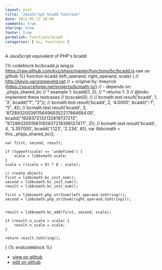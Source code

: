 ```yaml
---
layout: post
title: "JavaScript bcadd function"
date: 2012-05-17 18:49
comments: true
sharing: true
footer: true
permalink: functions/bcadd
categories: [ bc, functions ]
---
```

A JavaScript equivalent of PHP's bcadd
<!-- more -->
{% codeblock bc/bcadd.js lang:js https://raw.github.com/kvz/phpjs/master/functions/bc/bcadd.js raw on github %}
function bcadd (left_operand, right_operand, scale) {
    // http://kevin.vanzonneveld.net
    // +   original by: lmeyrick (https://sourceforge.net/projects/bcmath-js/)
    // -    depends on: _phpjs_shared_bc
    // *     example 1: bcadd(1, 2);
    // *     returns 1: 3
    //  @todo: implement these testcases
    //        bcscale(0);
    //
    //        bcmath.test.result('bcadd', 1, '3', bcadd("1", "2"));
    //        bcmath.test.result('bcadd', 2, '4.0000', bcadd("-1", "5", 4));
    //        bcmath.test.result('bcadd', 3, '8728932003911564969352217864684.00', bcadd("1928372132132819737213", "8728932001983192837219398127471", 2));
    //        bcmath.test.result('bcadd', 4, '3.357000', bcadd('1.123', '2.234', 6));
    var libbcmath = this._phpjs_shared_bc();

    var first, second, result;

    if (typeof(scale) == 'undefined') {
        scale = libbcmath.scale;
    }
    scale = ((scale < 0) ? 0 : scale);

    // create objects
    first = libbcmath.bc_init_num();
    second = libbcmath.bc_init_num();
    result = libbcmath.bc_init_num();

    first = libbcmath.php_str2num(left_operand.toString());
    second = libbcmath.php_str2num(right_operand.toString());


    result = libbcmath.bc_add(first, second, scale);

    if (result.n_scale > scale) {
        result.n_scale = scale;
    }

    return result.toString();
}
{% endcodeblock %}
<ul>
 <li><a href="https://github.com/kvz/phpjs/blob/master/functions/bc/bcadd.js">view on github</a></li>
 <li><a href="https://github.com/kvz/phpjs/edit/master/functions/bc/bcadd.js">edit on github</a></li>
</ul>
